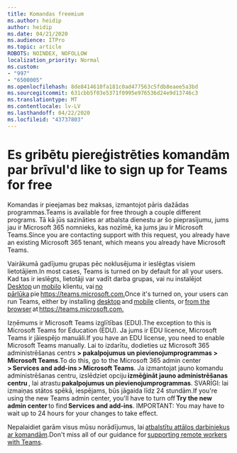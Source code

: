 ```yaml
---
title: Komandas freemium
ms.author: heidip
author: heidip
ms.date: 04/21/2020
ms.audience: ITPro
ms.topic: article
ROBOTS: NOINDEX, NOFOLLOW
localization_priority: Normal
ms.custom:
- "997"
- "6500005"
ms.openlocfilehash: 8de8414610fa181c0ad477563c5fdb8eaee5a3bd
ms.sourcegitcommit: 631cbb5f03e5371f0995e976536d24e9d13746c3
ms.translationtype: MT
ms.contentlocale: lv-LV
ms.lasthandoff: 04/22/2020
ms.locfileid: "43737803"
---
```

# <a name="id-like-to-sign-up-for-teams-for-free"></a><span data-ttu-id="c1bec-102">Es gribētu piereģistrēties komandām par brīvu</span><span class="sxs-lookup"><span data-stu-id="c1bec-102">I'd like to sign up for Teams for free</span></span>

<span data-ttu-id="c1bec-103">Komandas ir pieejamas bez maksas, izmantojot pāris dažādas programmas.</span><span class="sxs-lookup"><span data-stu-id="c1bec-103">Teams is available for free through a couple different programs.</span></span> <span data-ttu-id="c1bec-104">Tā kā jūs sazināties ar atbalsta dienestu ar šo pieprasījumu, jums jau ir Microsoft 365 nomnieks, kas nozīmē, ka jums jau ir Microsoft Teams.</span><span class="sxs-lookup"><span data-stu-id="c1bec-104">Since you are contacting support with this request, you already have an existing Microsoft 365 tenant, which means you already have Microsoft Teams.</span></span>

<span data-ttu-id="c1bec-105">Vairākumā gadījumu grupas pēc noklusējuma ir ieslēgtas visiem lietotājiem.</span><span class="sxs-lookup"><span data-stu-id="c1bec-105">In most cases, Teams is turned on by default for all your users.</span></span> <span data-ttu-id="c1bec-106">Kad tas ir ieslēgts, lietotāji var vadīt darba grupas, vai nu instalējot [Desktop](https://docs.microsoft.com/MicrosoftTeams/get-clients#desktop-client) un [mobilo](https://docs.microsoft.com/MicrosoftTeams/get-clients#mobile-clients) klientu, vai [no pārlūka](https://docs.microsoft.com/MicrosoftTeams/get-clients#web-client) pie <https://teams.microsoft.com.></span><span class="sxs-lookup"><span data-stu-id="c1bec-106">Once it's turned on, your users can run Teams, either by installing [desktop](https://docs.microsoft.com/MicrosoftTeams/get-clients#desktop-client) and [mobile](https://docs.microsoft.com/MicrosoftTeams/get-clients#mobile-clients) clients, or [from the browser](https://docs.microsoft.com/MicrosoftTeams/get-clients#web-client) at <https://teams.microsoft.com.></span></span>

<span data-ttu-id="c1bec-107">Izņēmums ir Microsoft Teams izglītības (EDU).</span><span class="sxs-lookup"><span data-stu-id="c1bec-107">The exception to this is Microsoft Teams for Education (EDU).</span></span> <span data-ttu-id="c1bec-108">Ja jums ir EDU licence, Microsoft Teams ir jāiespējo manuāli.</span><span class="sxs-lookup"><span data-stu-id="c1bec-108">If you have an EDU license, you need to enable Microsoft Teams manually.</span></span> <span data-ttu-id="c1bec-109">Lai to izdarītu, dodieties uz Microsoft 365 administrēšanas centrs **> pakalpojumus un pievienojumprogrammas > Microsoft Teams**.</span><span class="sxs-lookup"><span data-stu-id="c1bec-109">To do this, go to the Microsoft 365 admin center **> Services and add-ins > Microsoft Teams**.</span></span> <span data-ttu-id="c1bec-110">Ja izmantojat jauno komandu administrēšanas centru, izslēdziet opciju **izmēģināt jauno administrēšanas centru** , lai atrastu **pakalpojumus un pievienojumprogrammas**. SVARĪGI: lai izmaiņas stātos spēkā, iespējams, būs jāgaida līdz 24 stundām.</span><span class="sxs-lookup"><span data-stu-id="c1bec-110">If you're using the new Teams admin center, you'll have to turn off **Try the new admin center** to find **Services and add-ins**. IMPORTANT: You may have to wait up to 24 hours for your changes to take effect.</span></span>

<span data-ttu-id="c1bec-111">Nepalaidiet garām visus mūsu norādījumus, lai [atbalstītu attālos darbiniekus ar komandām](https://docs.microsoft.com/MicrosoftTeams/support-remote-work-with-teams).</span><span class="sxs-lookup"><span data-stu-id="c1bec-111">Don't miss all of our guidance for [supporting remote workers with Teams](https://docs.microsoft.com/MicrosoftTeams/support-remote-work-with-teams).</span></span>
